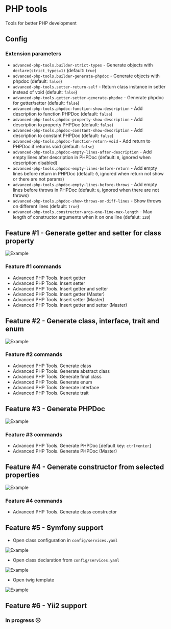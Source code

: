 # PHP tools

Tools for better PHP development

## Config

### Extension parameters

- `advanced-php-tools.builder-strict-types` - Generate objects with `declare(strict_types=1)` (default: `true`)
- `advanced-php-tools.builder-generate-phpdoc` - Generate objects with phpdoc (default: `false`)
- `advanced-php-tools.setter-return-self` - Return class instance in setter instead of void (default: `false`)
- `advanced-php-tools.getter-setter-generate-phpdoc` - Generate phpdoc for getter/setter (default: `false`)
- `advanced-php-tools.phpdoc-function-show-description` - Add description to function PHPDoc (default: `false`)
- `advanced-php-tools.phpdoc-property-show-description` - Add description to property PHPDoc (default: `false`)
- `advanced-php-tools.phpdoc-constant-show-description` - Add description to constant PHPDoc (default: `false`)
- `advanced-php-tools.phpdoc-function-return-void` - Add return to PHPDoc if returns void (default: `false`)
- `advanced-php-tools.phpdoc-empty-lines-after-description` - Add empty lines after description in PHPDoc (default: `0`, ignored when description disabled)
- `advanced-php-tools.phpdoc-empty-lines-before-return` - Add empty lines before return in PHPDoc (default: `0`, ignored when return not show or there are not params)
- `advanced-php-tools.phpdoc-empty-lines-before-throws` - Add empty lines before throws in PHPDoc (default: `0`, ignored when there are not throws)
- `advanced-php-tools.phpdoc-show-throws-on-diff-lines` - Show throws on different lines (default: `true`)
- `advanced-php-tools.constructor-args-one-line-max-length` - Max length of constructor arguments when it on one line (defalut: `120`)

## Feature #1 - Generate getter and setter for class property

![Example](https://raw.githubusercontent.com/alexsobolenko/php-tools/master/assets/gifs/getters-setters.gif)

### Feature #1 commands

- Advanced PHP Tools. Insert getter
- Advanced PHP Tools. Insert setter
- Advanced PHP Tools. Insert getter and setter
- Advanced PHP Tools. Insert getter (Master)
- Advanced PHP Tools. Insert setter (Master)
- Advanced PHP Tools. Insert getter and setter (Master)

## Feature #2 - Generate class, interface, trait and enum

![Example](https://raw.githubusercontent.com/alexsobolenko/php-tools/master/assets/gifs/fabric.gif)

### Feature #2 commands

- Advanced PHP Tools. Generate class
- Advanced PHP Tools. Generate abstract class
- Advanced PHP Tools. Generate final class
- Advanced PHP Tools. Generate enum
- Advanced PHP Tools. Generate interface
- Advanced PHP Tools. Generate trait

## Feature #3 - Generate PHPDoc

![Example](https://raw.githubusercontent.com/alexsobolenko/php-tools/master/assets/gifs/phpdoc.gif)

### Feature #3 commands

- Advanced PHP Tools. Generate PHPDoc [default key: `ctrl+enter`]
- Advanced PHP Tools. Generate PHPDoc (Master)

## Feature #4 - Generate constructor from selected properties

![Example](https://raw.githubusercontent.com/alexsobolenko/php-tools/master/assets/gifs/construct.gif)

### Feature #4 commands

- Advanced PHP Tools. Generate class constructor

## Feature #5 - Symfony support

- Open class configuration in `config/services.yaml`

![Example](https://raw.githubusercontent.com/alexsobolenko/php-tools/master/assets/gifs/symfony-services.gif)

- Open class declaration from `config/services.yaml`

![Example](https://raw.githubusercontent.com/alexsobolenko/php-tools/master/assets/gifs/symfony-services-yaml.gif)

- Open twig template

![Example](https://raw.githubusercontent.com/alexsobolenko/php-tools/master/assets/gifs/symfony-templates.gif)

## Feature #6 - Yii2 support

### In progress 🙃

